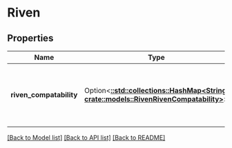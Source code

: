 # Riven

## Properties

Name | Type | Description | Notes
------------ | ------------- | ------------- | -------------
**riven_compatability** | Option<[**::std::collections::HashMap<String, crate::models::RivenRivenCompatability>**](riven_rivenCompatability.md)> | The name of the weapon that this riven is compatible with | [optional]

[[Back to Model list]](../README.md#documentation-for-models) [[Back to API list]](../README.md#documentation-for-api-endpoints) [[Back to README]](../README.md)


